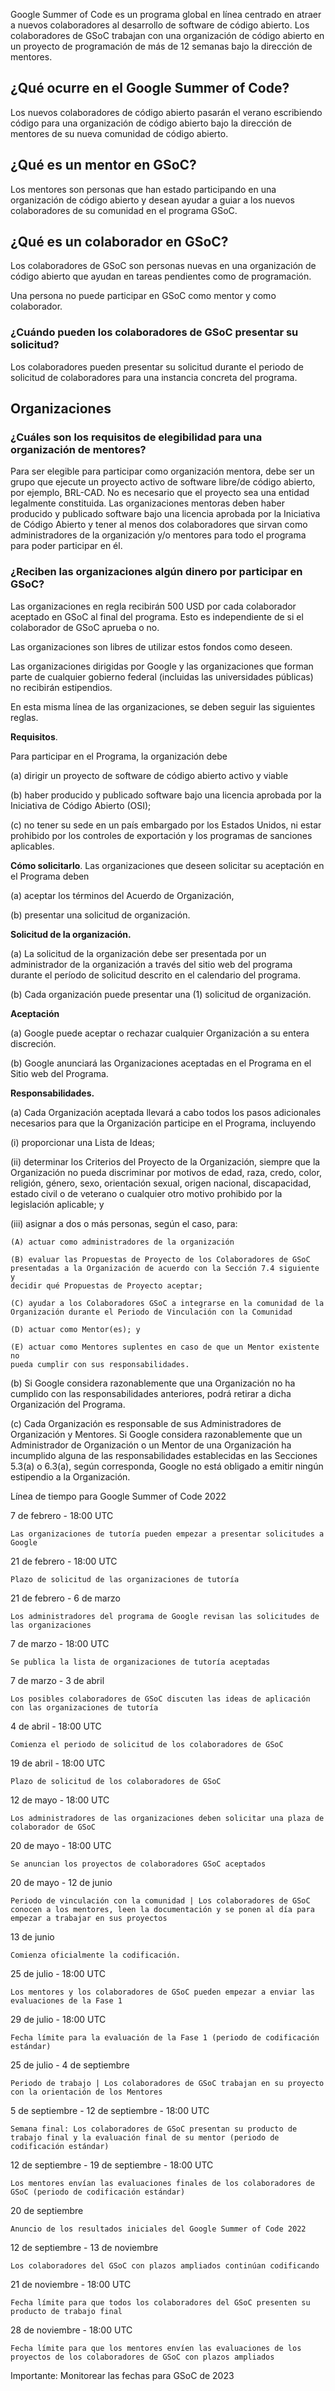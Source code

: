 <!--
.. title: Google Summer of Code
.. slug: gsoc
.. date: 2022-07-01
.. author: Anavelyz
.. tags: mentoring, gsoc
.. category: mentoring
.. link:
.. description:
.. type: text
-->

Google Summer of Code es un programa global en línea centrado en atraer a nuevos
colaboradores al desarrollo de software de código abierto. Los colaboradores de
GSoC trabajan con una organización de código abierto en un proyecto de
programación de más de 12 semanas bajo la dirección de mentores.

## ¿Qué ocurre en el Google Summer of Code?

Los nuevos colaboradores de código abierto pasarán el verano escribiendo código
para una organización de código abierto bajo la dirección de mentores de su
nueva comunidad de código abierto.

## ¿Qué es un mentor en GSoC?

 Los mentores son personas que han estado participando
en una organización de código abierto y desean ayudar a guiar a los nuevos
colaboradores de su comunidad en el programa GSoC.

## ¿Qué es un colaborador en GSoC?

 Los colaboradores de GSoC son personas nuevas en una organización de código
 abierto que ayudan en tareas pendientes como de programación.

Una persona no puede participar en GSoC como mentor y como colaborador.

### ¿Cuándo pueden los colaboradores de GSoC presentar su solicitud?

Los colaboradores pueden presentar su solicitud durante el periodo de solicitud
de colaboradores para una instancia concreta del programa.

## Organizaciones

### ¿Cuáles son los requisitos de elegibilidad para una organización de mentores?

Para ser elegible para participar como organización mentora, debe ser un grupo
que ejecute un proyecto activo de software libre/de código abierto, por ejemplo,
BRL-CAD. No es necesario que el proyecto sea una entidad legalmente constituida.
Las organizaciones mentoras deben haber producido y publicado software bajo una
licencia aprobada por la Iniciativa de Código Abierto y tener al menos dos
colaboradores que sirvan como administradores de la organización y/o mentores
para todo el programa para poder participar en él.

### ¿Reciben las organizaciones algún dinero por participar en GSoC?

Las organizaciones en regla recibirán 500 USD por cada colaborador aceptado en
GSoC al final del programa. Esto es independiente de si el colaborador de GSoC
aprueba o no.

Las organizaciones son libres de utilizar estos fondos como deseen.

Las organizaciones dirigidas por Google y las organizaciones que forman parte de
cualquier gobierno federal (incluidas las universidades públicas) no recibirán
estipendios.

En esta misma línea de las organizaciones, se deben seguir las siguientes
reglas.

**Requisitos**.

 Para participar en el Programa, la organización debe

 (a) dirigir un proyecto de software de código abierto activo y viable

 (b) haber producido y publicado software bajo una licencia aprobada por la
 Iniciativa de Código Abierto (OSI);

 (c) no tener su sede en un país embargado por los Estados Unidos, ni estar
 prohibido por los controles de exportación y los programas de sanciones
 aplicables.

**Cómo solicitarlo**. Las organizaciones que deseen solicitar su aceptación en
el Programa deben

  (a) aceptar los términos del Acuerdo de Organización,

  (b) presentar una solicitud de organización.

**Solicitud de la organización.**

 (a) La solicitud de la organización debe ser presentada por un administrador de
 la organización a través del sitio web del programa durante el período de
 solicitud descrito en el calendario del programa.

 (b) Cada organización puede presentar una (1) solicitud de organización.

 **Aceptación**

 (a) Google puede aceptar o rechazar cualquier Organización a su entera
 discreción.

 (b) Google anunciará las Organizaciones aceptadas en el Programa en el Sitio
 web del Programa.

**Responsabilidades.**

 (a) Cada Organización aceptada llevará a cabo todos los pasos adicionales
 necesarios para que la Organización participe en el Programa, incluyendo

  (i) proporcionar una Lista de Ideas;

  (ii) determinar los Criterios del Proyecto de la Organización, siempre que la
  Organización no pueda discriminar por motivos de edad, raza, credo, color,
  religión, género, sexo, orientación sexual, origen nacional, discapacidad,
  estado civil o de veterano o cualquier otro motivo prohibido por la
  legislación aplicable; y

  (iii) asignar a dos o más personas, según el caso, para:

    (A) actuar como administradores de la organización

    (B) evaluar las Propuestas de Proyecto de los Colaboradores de GSoC
    presentadas a la Organización de acuerdo con la Sección 7.4 siguiente y
    decidir qué Propuestas de Proyecto aceptar;

    (C) ayudar a los Colaboradores GSoC a integrarse en la comunidad de la
    Organización durante el Periodo de Vinculación con la Comunidad

    (D) actuar como Mentor(es); y

    (E) actuar como Mentores suplentes en caso de que un Mentor existente no
    pueda cumplir con sus responsabilidades.

(b) Si Google considera razonablemente que una Organización no ha cumplido con
las responsabilidades anteriores, podrá retirar a dicha Organización del
Programa.

(c) Cada Organización es responsable de sus Administradores de Organización y
Mentores. Si Google considera razonablemente que un Administrador de
Organización o un Mentor de una Organización ha incumplido alguna de las
responsabilidades establecidas en las Secciones 5.3(a) o 6.3(a), según
corresponda, Google no está obligado a emitir ningún estipendio a la
Organización.


Línea de tiempo para Google Summer of Code 2022

7 de febrero - 18:00 UTC

    Las organizaciones de tutoría pueden empezar a presentar solicitudes a Google

21 de febrero - 18:00 UTC

    Plazo de solicitud de las organizaciones de tutoría

21 de febrero - 6 de marzo

    Los administradores del programa de Google revisan las solicitudes de las organizaciones

7 de marzo - 18:00 UTC

    Se publica la lista de organizaciones de tutoría aceptadas

7 de marzo - 3 de abril

    Los posibles colaboradores de GSoC discuten las ideas de aplicación con las organizaciones de tutoría

4 de abril - 18:00 UTC

    Comienza el periodo de solicitud de los colaboradores de GSoC

19 de abril - 18:00 UTC

    Plazo de solicitud de los colaboradores de GSoC

12 de mayo - 18:00 UTC

    Los administradores de las organizaciones deben solicitar una plaza de colaborador de GSoC

20 de mayo - 18:00 UTC

    Se anuncian los proyectos de colaboradores GSoC aceptados

20 de mayo - 12 de junio

    Periodo de vinculación con la comunidad | Los colaboradores de GSoC conocen a los mentores, leen la documentación y se ponen al día para empezar a trabajar en sus proyectos

13 de junio

    Comienza oficialmente la codificación.

25 de julio - 18:00 UTC

    Los mentores y los colaboradores de GSoC pueden empezar a enviar las evaluaciones de la Fase 1

29 de julio - 18:00 UTC

    Fecha límite para la evaluación de la Fase 1 (periodo de codificación estándar)

25 de julio - 4 de septiembre

    Periodo de trabajo | Los colaboradores de GSoC trabajan en su proyecto con la orientación de los Mentores

5 de septiembre - 12 de septiembre - 18:00 UTC

    Semana final: Los colaboradores de GSoC presentan su producto de trabajo final y la evaluación final de su mentor (periodo de codificación estándar)

12 de septiembre - 19 de septiembre - 18:00 UTC

    Los mentores envían las evaluaciones finales de los colaboradores de GSoC (periodo de codificación estándar)

20 de septiembre

    Anuncio de los resultados iniciales del Google Summer of Code 2022

12 de septiembre - 13 de noviembre

    Los colaboradores del GSoC con plazos ampliados continúan codificando

21 de noviembre - 18:00 UTC

    Fecha límite para que todos los colaboradores del GSoC presenten su producto de trabajo final

28 de noviembre - 18:00 UTC

    Fecha límite para que los mentores envíen las evaluaciones de los proyectos de los colaboradores de GSoC con plazos ampliados

Importante: Monitorear las fechas para GSoC de 2023
